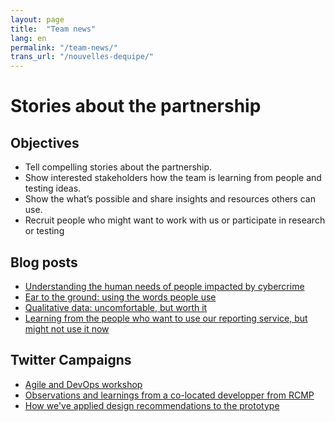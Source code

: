 ```yaml
---
layout: page
title:  "Team news"
lang: en
permalink: "/team-news/"
trans_url: "/nouvelles-dequipe/"
---
```


# Stories about the partnership

## Objectives   		
* Tell compelling stories about the partnership. 
* Show interested stakeholders how the team is learning from people and testing ideas.
* Show the what’s possible and share insights and resources others can use.
* Recruit people who might want to work with us or participate in research or testing
 
## Blog posts
* [Understanding the human needs of people impacted by cybercrime](https://digital.canada.ca/2019/05/06/understanding-the-human-needs-of-people-impacted-by-cybercrime/) 
* [Ear to the ground: using the words people use](https://digital.canada.ca/2019/06/06/ear-to-the-ground-using-the-words-people-use/)
* [Qualitative data: uncomfortable, but worth it](https://digital.canada.ca/2019/07/11/qualitative-data-uncomfortable-but-worth-it/)
* [Learning from the people who want to use our reporting service, but might not use it now](https://digital.canada.ca/2019/08/29/learning-from-the-people-who-want-to-use-our-reporting-service-but-might-not-use-it-now/)

## Twitter Campaigns
* [Agile and DevOps workshop](https://twitter.com/CDS_GC/status/1133728212708671488)
* [Observations and learnings from a co-located developper from RCMP](https://twitter.com/CDS_GC/status/1139155596547170306)
* [How we've applied design recommendations to the prototype](https://twitter.com/CDS_GC/status/1169675152000507904)
